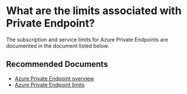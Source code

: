 <properties
	pageTitle="What are the subscription limits associated with Private Endpoint"
	description="What are the subscription limits associated with Private Endpoint"
	infoBubbleText="What are the subscription limits associated with Private Endpoint"
	service=""
	resource=""
	authors="rdhillon,malop"
	ms.author="rdhillon,malop"
	displayOrder=""
	articleId="722d2f21-85d2-42e8-99fb-d944c9d98007"
	diagnosticScenario=""
	selfHelpType="generic"
	supportTopicIds="32681489"
	resourceTags=""
	productPesIds="16843"
	cloudEnvironments="public"
/>

# What are the limits associated with Private Endpoint?

The subscription and service limits for Azure Private Endpoints are documented in the document listed below.

## **Recommended Documents**

* [Azure Private Endpoint overview](https://docs.microsoft.com/azure/private-link/private-endpoint-overview)
* [Azure Private Endpoint limits](https://docs.microsoft.com/azure/azure-resource-manager/management/azure-subscription-service-limits#private-link-limits) 
